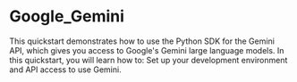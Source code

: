 # Google_Gemini
This quickstart demonstrates how to use the Python SDK for the Gemini API, which gives you access to Google's Gemini large language models. In this quickstart, you will learn how to:  Set up your development environment and API access to use Gemini.
